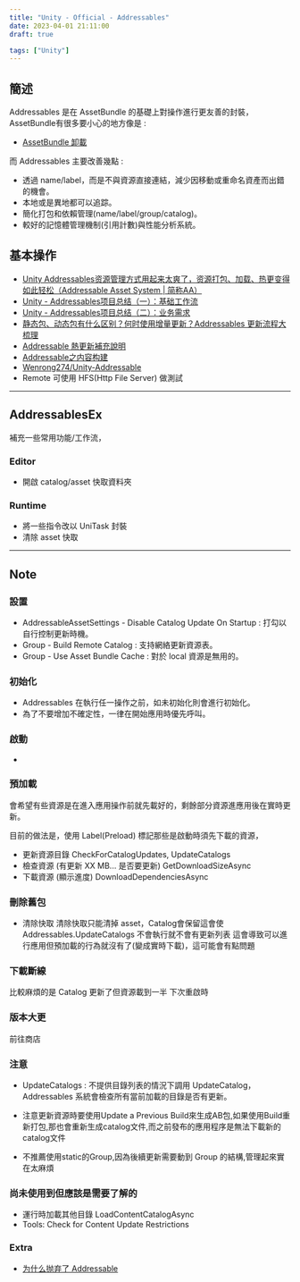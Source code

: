 ```yaml
---
title: "Unity - Official - Addressables"
date: 2023-04-01 21:11:00
draft: true

tags: ["Unity"]
---
```


## 簡述
Addressables 是在 AssetBundle 的基礎上對操作進行更友善的封裝，AssetBundle有很多要小心的地方像是 :
- [AssetBundle 卸載](https://juejin.cn/post/7066814466167422989)

而 Addressables 主要改善幾點 :
- 透過 name/label，而是不與資源直接連結，減少因移動或重命名資產而出錯的機會。
- 本地或是異地都可以追踪。
- 簡化打包和依賴管理(name/label/group/catalog)。
- 較好的記憶體管理機制(引用計數)與性能分析系統。

## 基本操作
- [Unity Addressables资源管理方式用起来太爽了，资源打包、加载、热更变得如此轻松（Addressable Asset System | 简称AA）](https://blog.csdn.net/linxinfa/article/details/122390621)
- [Unity - Addressables项目总结（一）：基础工作流](https://zhuanlan.zhihu.com/p/588120058)
- [Unity - Addressables项目总结（二）：业务需求](https://zhuanlan.zhihu.com/p/592124758)
- [静态包、动态包有什么区别？何时使用增量更新？Addressables 更新流程大梳理](https://www.bilibili.com/read/cv11642315/)
- [Addressable 熱更新補充說明](https://hackmd.io/@kcy0314/HJn5zOT-q)
- [Addressable之内容构建](https://zhuanlan.zhihu.com/p/500535555)
- [Wenrong274/Unity-Addressable](https://github.com/Wenrong274/Unity-Addressable)
- Remote 可使用 HFS(Http File Server) 做測試

---
## AddressablesEx
補充一些常用功能/工作流，

### Editor
- 開啟 catalog/asset 快取資料夾

### Runtime
- 將一些指令改以 UniTask 封裝
- 清除 asset 快取

---
## Note

### 設置
- AddressableAssetSettings - Disable Catalog Update On Startup : 打勾以自行控制更新時機。
- Group - Build Remote Catalog : 支持網絡更新資源表。
- Group - Use Asset Bundle Cache : 對於 local 資源是無用的。

### 初始化
- Addressables 在執行任一操作之前，如未初始化則會進行初始化。
- 為了不要增加不確定性，一律在開始應用時優先呼叫。

### 啟動
- 

### 預加載
會希望有些資源是在進入應用操作前就先載好的，剩餘部分資源進應用後在實時更新。

目前的做法是，使用 Label(Preload) 標記那些是啟動時須先下載的資源，

- 更新資源目錄  CheckForCatalogUpdates, UpdateCatalogs
- 檢查資源 (有更新 XX MB... 是否要更新) GetDownloadSizeAsync
- 下載資源 (顯示進度) DownloadDependenciesAsync

### 刪除舊包
- 清除快取
清除快取只能清掉 asset，Catalog會保留這會使 Addressables.UpdateCatalogs 不會執行就不會有更新列表
這會導致可以進行應用但預加載的行為就沒有了(變成實時下載)，這可能會有點問題

### 下載斷線
比較麻煩的是 Catalog 更新了但資源載到一半
下次重啟時

### 版本大更
前往商店

### 注意
- UpdateCatalogs : 不提供目錄列表的情況下調用 UpdateCatalog，Addressables 系統會檢查所有當前加載的目錄是否有更新。
- 注意更新資源時要使用Update a Previous Build來生成AB包,如果使用Build重新打包,那也會重新生成catalog文件,而之前發布的應用程序是無法下載新的catalog文件

- 不推薦使用static的Group,因為後續更新需要動到 Group 的結構,管理起來實在太麻煩

### 尚未使用到但應該是需要了解的
- 運行時加載其他目錄 LoadContentCatalogAsync
- Tools: Check for Content Update Restrictions

### Extra
- [为什么抛弃了 Addressable](http://www.liuocean.com/2022/06/24/wei-shen-me-pao-qi-le-addressable/)

